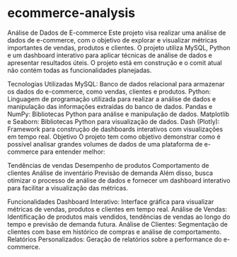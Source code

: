 # ecommerce-analysis

Análise de Dados de E-commerce
Este projeto visa realizar uma análise de dados de e-commerce, com o objetivo de explorar e visualizar métricas importantes de vendas, produtos e clientes. O projeto utiliza MySQL, Python e um dashboard interativo para aplicar técnicas de análise de dados e apresentar resultados úteis. O projeto está em construção e o comit atual não contém todas as funcionalidades planejadas.

Tecnologias Utilizadas
MySQL: Banco de dados relacional para armazenar os dados do e-commerce, como vendas, clientes e produtos.
Python: Linguagem de programação utilizada para realizar a análise de dados e manipulação das informações extraídas do banco de dados.
Pandas e NumPy: Bibliotecas Python para análise e manipulação de dados.
Matplotlib e Seaborn: Bibliotecas Python para visualização de dados.
Dash (Plotly): Framework para construção de dashboards interativos com visualizações em tempo real.
Objetivo
O projeto tem como objetivo demonstrar como é possível analisar grandes volumes de dados de uma plataforma de e-commerce para entender melhor:

Tendências de vendas
Desempenho de produtos
Comportamento de clientes
Análise de inventário
Previsão de demanda
Além disso, busca otimizar o processo de análise de dados e fornecer um dashboard interativo para facilitar a visualização das métricas.

Funcionalidades
Dashboard Interativo: Interface gráfica para visualizar métricas de vendas, produtos e clientes em tempo real.
Análise de Vendas: Identificação de produtos mais vendidos, tendências de vendas ao longo do tempo e previsão de demanda futura.
Análise de Clientes: Segmentação de clientes com base em histórico de compras e análise de comportamento.
Relatórios Personalizados: Geração de relatórios sobre a performance do e-commerce.
